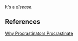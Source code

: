 It's a *disease*.

## References

[Why Procrastinators Procrastinate](https://waitbutwhy.com/2013/10/why-procrastinators-procrastinate.html)